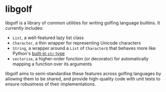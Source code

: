 # libgolf
libgolf is a library of common utilities for writing golfing language builtins. It currently includes:

- `List`, a well-featured lazy list class
- `Character`, a thin wrapper for representing Unicode characters
- `String`, a wrapper around a `List` of `Character`s that behaves more like Python's [built-in `str`
  type](https://docs.python.org/3/library/stdtypes.html#str)
- `vectorise`, a higher-order function (or decorator) for automatically mapping a function over its arguments

libgolf aims to semi-standardise these features across golfing languages by allowing them to be shared, and provide high-quality code with unit tests
to ensure robustness of their implementations.
